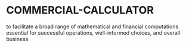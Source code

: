 # COMMERCIAL-CALCULATOR
to facilitate a broad range of mathematical and financial computations essential for successful operations, well-informed choices, and overall business  







